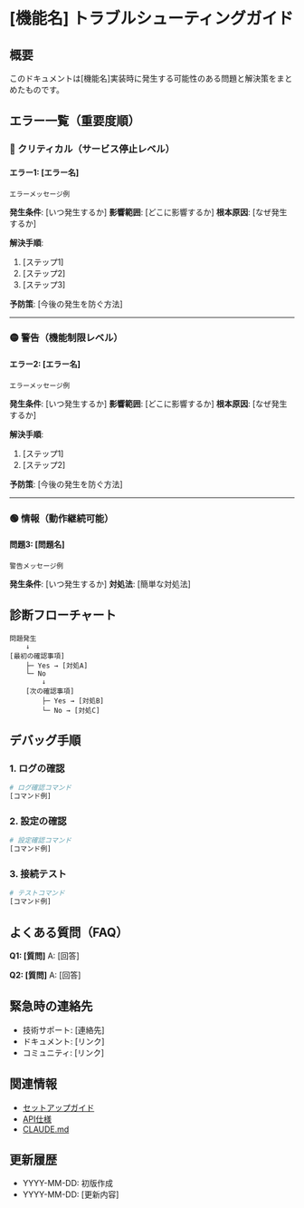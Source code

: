 # [機能名] トラブルシューティングガイド

## 概要

このドキュメントは[機能名]実装時に発生する可能性のある問題と解決策をまとめたものです。

## エラー一覧（重要度順）

### 🔴 クリティカル（サービス停止レベル）

#### エラー1: [エラー名]
```
エラーメッセージ例
```

**発生条件**: [いつ発生するか]
**影響範囲**: [どこに影響するか]
**根本原因**: [なぜ発生するか]

**解決手順**:
1. [ステップ1]
2. [ステップ2]
3. [ステップ3]

**予防策**: [今後の発生を防ぐ方法]

---

### 🟡 警告（機能制限レベル）

#### エラー2: [エラー名]
```
エラーメッセージ例
```

**発生条件**: [いつ発生するか]
**影響範囲**: [どこに影響するか]
**根本原因**: [なぜ発生するか]

**解決手順**:
1. [ステップ1]
2. [ステップ2]

**予防策**: [今後の発生を防ぐ方法]

---

### 🟢 情報（動作継続可能）

#### 問題3: [問題名]
```
警告メッセージ例
```

**発生条件**: [いつ発生するか]
**対処法**: [簡単な対処法]

## 診断フローチャート

```
問題発生
    ↓
[最初の確認事項]
    ├─ Yes → [対処A]
    └─ No
        ↓
    [次の確認事項]
        ├─ Yes → [対処B]
        └─ No → [対処C]
```

## デバッグ手順

### 1. ログの確認

```bash
# ログ確認コマンド
[コマンド例]
```

### 2. 設定の確認

```bash
# 設定確認コマンド
[コマンド例]
```

### 3. 接続テスト

```bash
# テストコマンド
[コマンド例]
```

## よくある質問（FAQ）

**Q1: [質問]**
A: [回答]

**Q2: [質問]**
A: [回答]

## 緊急時の連絡先

- 技術サポート: [連絡先]
- ドキュメント: [リンク]
- コミュニティ: [リンク]

## 関連情報

- [セットアップガイド](../setup/[機能名].md)
- [API仕様](../api/[機能名].md)
- [CLAUDE.md](../../CLAUDE.md)

## 更新履歴

- YYYY-MM-DD: 初版作成
- YYYY-MM-DD: [更新内容]